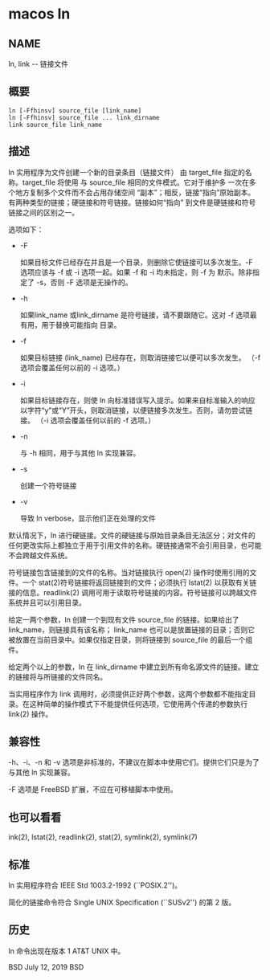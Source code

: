 # macos ln

## NAME
  ln, link -- 链接文件

## 概要
    ln [-Ffhinsv] source_file [link_name]
    ln [-Ffhinsv] source_file ... link_dirname
    link source_file link_name

## 描述
ln 实用程序为文件创建一个新的目录条目（链接文件） 由 target_file 指定的名称。target_file 将使用 与 source_file 相同的文件模式。它对于维护多 一次在多个地方复制多个文件而不会占用存储空间 “副本”；相反，链接“指向”原始副本。有两种类型的链接；硬链接和符号链接。链接如何“指向” 到文件是硬链接和符号链接之间的区别之一。

选项如下：
- -F
  
  如果目标文件已经存在并且是一个目录，则删除它使链接可以多次发生。-F 选项应该与 -f 或 -i 选项一起。如果 -f 和 -i 均未指定，则 -f 为 默示。除非指定了 -s，否则 -F 选项是无操作的。
- -h
  
  如果link_name 或link_dirname 是符号链接，请不要跟随它。这对 -f 选项最有用，用于替换可能指向
           目录。

- -f

  如果目标链接 (link_name) 已经存在，则取消链接它以便可以多次发生。 （-f 选项会覆盖任何以前的 -i 选项。）

- -i
  
  如果目标链接存在，则使 ln 向标准错误写入提示。如果来自标准输入的响应以字符“y”或“Y”开头，则取消链接，以便链接多次发生。否则，请勿尝试链接。 （-i 选项会覆盖任何以前的 -f 选项。）

- -n

  与 -h 相同，用于与其他 ln 实现兼容。

- -s

  创建一个符号链接

- -v

  导致 ln verbose，显示他们正在处理的文件

默认情况下，ln 进行硬链接。文件的硬链接与原始目录条目无法区分；对文件的任何更改实际上都独立于用于引用文件的名称。硬链接通常不会引用目录，也可能不会跨越文件系统。

符号链接包含链接到的文件的名称。当对链接执行 open(2) 操作时使用引用的文件。一个 stat(2)符号链接将返回链接到的文件；必须执行 lstat(2) 以获取有关链接的信息。readlink(2) 调用可用于读取符号链接的内容。符号链接可以跨越文件系统并且可以引用目录。

给定一两个参数，ln 创建一个到现有文件 source_file 的链接。如果给出了 link_name，则链接具有该名称； link_name 也可以是放置链接的目录；否则它被放置在当前目录中。如果仅指定目录，则将链接到 source_file 的最后一个组件。

给定两个以上的参数，ln 在 link_dirname 中建立到所有命名源文件的链接。建立的链接将与所链接的文件同名。

当实用程序作为 link 调用时，必须提供正好两个参数，这两个参数都不能指定目录。在这种简单的操作模式下不能提供任何选项，它使用两个传递的参数执行 link(2) 操作。

## 兼容性
-h、-i、-n 和 -v 选项是非标准的，不建议在脚本中使用它们。提供它们只是为了与其他 ln 实现兼容。

-F 选项是 FreeBSD 扩展，不应在可移植脚本中使用。

## 也可以看看
ink(2), lstat(2), readlink(2), stat(2), symlink(2), symlink(7)

## 标准
ln 实用程序符合 IEEE Std 1003.2-1992 (``POSIX.2'')。

简化的链接命令符合 Single UNIX Specification (``SUSv2'') 的第 2 版。

## 历史
ln 命令出现在版本 1 AT&T UNIX 中。

BSD                              July 12, 2019                             BSD